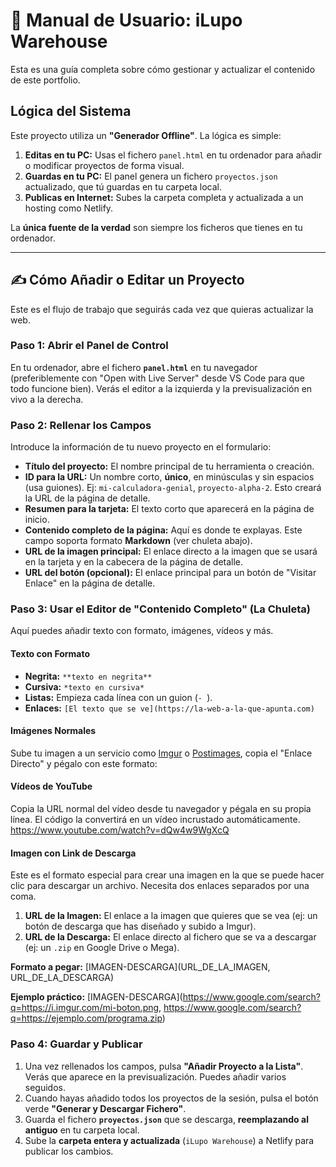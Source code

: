 # 📖 Manual de Usuario: iLupo Warehouse

Esta es una guía completa sobre cómo gestionar y actualizar el contenido de este portfolio.

## Lógica del Sistema

Este proyecto utiliza un **"Generador Offline"**. La lógica es simple:

1.  **Editas en tu PC:** Usas el fichero `panel.html` en tu ordenador para añadir o modificar proyectos de forma visual.
2.  **Guardas en tu PC:** El panel genera un fichero `proyectos.json` actualizado, que tú guardas en tu carpeta local.
3.  **Publicas en Internet:** Subes la carpeta completa y actualizada a un hosting como Netlify.

La **única fuente de la verdad** son siempre los ficheros que tienes en tu ordenador.

---

## ✍️ Cómo Añadir o Editar un Proyecto

Este es el flujo de trabajo que seguirás cada vez que quieras actualizar la web.

### Paso 1: Abrir el Panel de Control

En tu ordenador, abre el fichero **`panel.html`** en tu navegador (preferiblemente con "Open with Live Server" desde VS Code para que todo funcione bien). Verás el editor a la izquierda y la previsualización en vivo a la derecha.

### Paso 2: Rellenar los Campos

Introduce la información de tu nuevo proyecto en el formulario:

* **Título del proyecto:** El nombre principal de tu herramienta o creación.
* **ID para la URL:** Un nombre corto, **único**, en minúsculas y sin espacios (usa guiones). Ej: `mi-calculadora-genial`, `proyecto-alpha-2`. Esto creará la URL de la página de detalle.
* **Resumen para la tarjeta:** El texto corto que aparecerá en la página de inicio.
* **Contenido completo de la página:** Aquí es donde te explayas. Este campo soporta formato **Markdown** (ver chuleta abajo).
* **URL de la imagen principal:** El enlace directo a la imagen que se usará en la tarjeta y en la cabecera de la página de detalle.
* **URL del botón (opcional):** El enlace principal para un botón de "Visitar Enlace" en la página de detalle.

### Paso 3: Usar el Editor de "Contenido Completo" (La Chuleta)

Aquí puedes añadir texto con formato, imágenes, vídeos y más.

#### Texto con Formato
* **Negrita:** `**texto en negrita**`
* **Cursiva:** `*texto en cursiva*`
* **Listas:** Empieza cada línea con un guion (`- `).
* **Enlaces:** `[El texto que se ve](https://la-web-a-la-que-apunta.com)`

#### Imágenes Normales
Sube tu imagen a un servicio como [Imgur](https://imgur.com/upload) o [Postimages](https://postimages.org/), copia el "Enlace Directo" y pégalo con este formato:

#### Vídeos de YouTube
Copia la URL normal del vídeo desde tu navegador y pégala en su propia línea. El código la convertirá en un vídeo incrustado automáticamente.
https://www.youtube.com/watch?v=dQw4w9WgXcQ


#### Imagen con Link de Descarga
Este es el formato especial para crear una imagen en la que se puede hacer clic para descargar un archivo. Necesita dos enlaces separados por una coma.

1.  **URL de la Imagen:** El enlace a la imagen que quieres que se vea (ej: un botón de descarga que has diseñado y subido a Imgur).
2.  **URL de la Descarga:** El enlace directo al fichero que se va a descargar (ej: un `.zip` en Google Drive o Mega).

**Formato a pegar:**
[IMAGEN-DESCARGA](URL_DE_LA_IMAGEN, URL_DE_LA_DESCARGA)

**Ejemplo práctico:**
[IMAGEN-DESCARGA](https://www.google.com/search?q=https://i.imgur.com/mi-boton.png, https://www.google.com/search?q=https://ejemplo.com/programa.zip)


### Paso 4: Guardar y Publicar

1.  Una vez rellenados los campos, pulsa **"Añadir Proyecto a la Lista"**. Verás que aparece en la previsualización. Puedes añadir varios seguidos.
2.  Cuando hayas añadido todos los proyectos de la sesión, pulsa el botón verde **"Generar y Descargar Fichero"**.
3.  Guarda el fichero **`proyectos.json`** que se descarga, **reemplazando al antiguo** en tu carpeta local.
4.  Sube la **carpeta entera y actualizada** (`iLupo Warehouse`) a Netlify para publicar los cambios.
